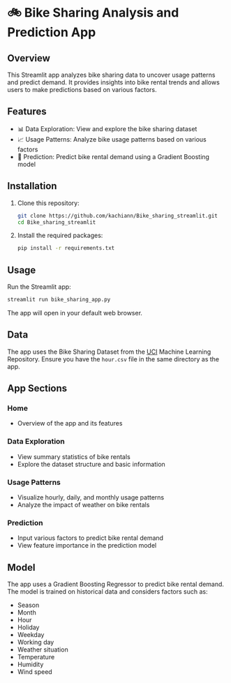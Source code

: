 # 🚲 Bike Sharing Analysis and Prediction App

## Overview

This Streamlit app analyzes bike sharing data to uncover usage patterns and predict demand. It provides insights into bike rental trends and allows users to make predictions based on various factors.

## Features

- 📊 Data Exploration: View and explore the bike sharing dataset
- 📈 Usage Patterns: Analyze bike usage patterns based on various factors
- 🔮 Prediction: Predict bike rental demand using a Gradient Boosting model

## Installation

1. Clone this repository:
   ```bash
   git clone https://github.com/kachiann/Bike_sharing_streamlit.git
   cd Bike_sharing_streamlit
   ```

2. Install the required packages:
   ```bash
   pip install -r requirements.txt
   ```
   
## Usage

Run the Streamlit app:
```bash
streamlit run bike_sharing_app.py
```

The app will open in your default web browser.

## Data

The app uses the Bike Sharing Dataset from the [UCI](https://archive.ics.uci.edu/dataset/275/bike+sharing+dataset) Machine Learning Repository. Ensure you have the `hour.csv` file in the same directory as the app.

## App Sections

### Home
- Overview of the app and its features

### Data Exploration
- View summary statistics of bike rentals
- Explore the dataset structure and basic information

### Usage Patterns
- Visualize hourly, daily, and monthly usage patterns
- Analyze the impact of weather on bike rentals

### Prediction
- Input various factors to predict bike rental demand
- View feature importance in the prediction model

## Model

The app uses a Gradient Boosting Regressor to predict bike rental demand. The model is trained on historical data and considers factors such as:

- Season
- Month
- Hour
- Holiday
- Weekday
- Working day
- Weather situation
- Temperature
- Humidity
- Wind speed

   
